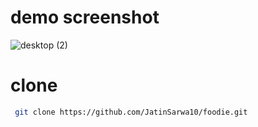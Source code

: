 <h1 aling="center> 🍔 Foodie Website - Web Design Page</h1>

Welcome to the Foodie Website! This project is a beautifully designed and fully responsive web page for food lovers, built using HTML, CSS, and JavaScript. The page showcases a modern and interactive design that highlights delicious food items, restaurant details, and user engagement features.

<h2>📌 Features </h2>

🍕 Responsive Design - Optimized for all screen sizes (desktop, tablet, and mobile).

🍜 Attractive UI - Modern layout with high-quality images and animations.

🍩 Interactive Navigation - Smooth scrolling and user-friendly experience.

🍔 Menu Section - Displays food items with descriptions and pricing.

🥗 Contact Form - Allows users to send inquiries.

🍹 JavaScript Animations - Enhances user engagement with interactive elements.

# demo screenshot
![desktop (2)](https://github.com/user-attachments/assets/b4629224-29d6-4e46-b439-1f9bdc12d3fc)

# clone 
```bash
 git clone https://github.com/JatinSarwa10/foodie.git



